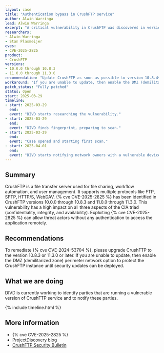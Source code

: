 ```yaml
---
layout: case
title: "Authentication bypass in CrushFTP service"
author: Alwin Warringa
lead: Alwin Warringa
excerpt: "A critical vulnerability in CrushFTP was discovered in versions 10.0.0 through 10.8.3 and 11.0.0 through 11.3.0 that allows unauthenticated attackers to bypass authentication and gain unauthorized access"
researchers:
- Alwin Warringa
- Stan Plasmeijer
cves:
- CVE-2025-2825
product:
- CrushFTP
versions: 
- 10.0.0 through 10.8.3
- 11.0.0 through 11.3.0 
recommendation: "Update CrushFTP as soon as possible to version 10.8.4+ or v11.3.1+"
workaround: "If you are unable to update, then enable the DMZ (demilitarized zone) perimeter network option to protect the CrushFTP instance until security updates can be deployed."
patch_status: "Fully patched"
status: Open
start: 2025-03-29
timeline:
- start: 2025-03-29
  end:
  event: "DIVD starts researching the vulnerability."
- start: 2025-03-29
  end:
  event: "DIVD finds fingerprint, preparing to scan."
- start: 2025-03-29
  end:
  event: "Case opened and starting first scan."
- start: 2025-04-01
  end:
  event: "DIVD starts notifying network owners with a vulnerable devices in their network."
---
```


## Summary
CrushFTP is a file transfer server used for file sharing, workflow automation, and user management. It supports multiple protocols like FTP, SFTP, HTTP/S, WebDAV. {% cve CVE-2025-2825 %} has been identified in CrushFTP versions 10.0.0 through 10.8.3 and 11.0.0 through 11.3.0. This vulnerability has a high impact on all three aspects of the CIA triad (confidentiality, integrity, and availability). Exploiting {% cve CVE-2025-2825 %} can allow threat actors without any authentication to access the application remotely.

## Recommendations
To remediate {% cve CVE-2024-53704 %}, please upgrade CrushFTP to the version 10.8.3 or 11.3.0 or later. If you are unable to update, then enable the DMZ (demilitarized zone) perimeter network option to protect the CrushFTP instance until security updates can be deployed.

## What we are doing
DIVD is currently working to identify parties that are running a vulnerable version of CrushFTP service and to notify these parties. 

{% include timeline.html %}

## More information

* {% cve CVE-2025-2825 %}
* [ProjectDiscovery blog](https://projectdiscovery.io/blog/crushftp-authentication-bypass)
* [CrushFTP Security Bulletin](https://www.crushftp.com/crush11wiki/Wiki.jsp?page=Update)
